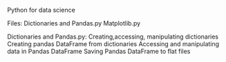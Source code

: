 Python for data science

Files:
        Dictionaries and Pandas.py 
        Matplotlib.py
        
        
Dictionaries and Pandas.py:
        Creating,accessing, manipulating dictionaries
        Creating pandas DataFrame from dictionaries
        Accessing and manipulating data in Pandas DataFrame
        Saving Pandas DataFrame to flat files

 
